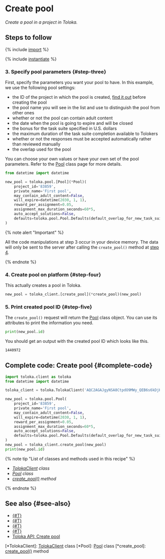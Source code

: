 # Create pool

_Create a pool in a project in Toloka._

## Steps to follow

{% include [import](../_includes/recipes/import.md) %}

{% include [instantiate](../_includes/recipes/instantiate.md) %}

### 3. Specify pool parameters {#step-three}

First, specify the parameters you want your pool to have. In this example, we use the following pool settings:

- the ID of the project in which the pool is created, [find it out](./get-projects.md) before creating the pool
- the pool name you will see in the list and use to distinguish the pool from other ones
- whether or not the pool can contain adult content
- the date when the pool is going to expire and will be closed
- the bonus for the task suite specified in U.S. dollars
- the maximum duration of the task suite completion available to Tolokers
- whether or not the responses must be accepted automatically rather than reviewed manually
- the overlap used for the pool

You can choose your own values or have your own set of the pool parameters. Refer to the [Pool](../reference/toloka.client.pool.Pool.md) class page for more details.

```python
from datetime import datetime

new_pool = toloka.pool.[Pool](*Pool)(
    project_id='83859',
    private_name='First pool',
    may_contain_adult_content=False,
    will_expire=datetime(2030, 1, 1),
    reward_per_assignment=0.05,
    assignment_max_duration_seconds=60*5,
    auto_accept_solutions=False,
    defaults=toloka.pool.Pool.Defaults(default_overlap_for_new_task_suites=1)
)
```

{% note alert "Important" %}

All the code manipulations at step 3 occur in your device memory. The data will only be sent to the server after calling the `create_pool()` method at [step 4](#step-four).

{% endnote %}

### 4. Create pool on platform {#step-four}

This actually creates a pool in Toloka.

```python
new_pool = toloka_client.[create_pool](*create_pool)(new_pool)
```

### 5. Print created pool ID {#step-five}

The `create_pool()` request will return the [Pool](../reference/toloka.client.pool.Pool.md) class object. You can use its attributes to print the information you need.

```python
print(new_pool.id)
```

You should get an output with the created pool ID which looks like this.

```bash
1440972
```

## Complete code: Create pool {#complete-code}

```python
import toloka.client as toloka
from datetime import datetime

toloka_client = toloka.TolokaClient('AQC2AGAJgyNSA8CtpdO9MWy_QEB6s6kDjHUoElE', 'PRODUCTION')

new_pool = toloka.pool.Pool(
    project_id='83859',
    private_name='First pool',
    may_contain_adult_content=False,
    will_expire=datetime(2030, 1, 1),
    reward_per_assignment=0.05,
    assignment_max_duration_seconds=60*5,
    auto_accept_solutions=False,
    defaults=toloka.pool.Pool.Defaults(default_overlap_for_new_task_suites=1)
)
new_pool = toloka_client.create_pool(new_pool)
print(new_pool.id)
```

{% note tip "List of classes and methods used in this recipe" %}

- _[TolokaClient](../reference/toloka.client.TolokaClient.md) class_
- _[Pool](../reference/toloka.client.pool.Pool.md) class_
- _[create_pool()](../reference/toloka.client.TolokaClient.create_pool.md) method_

{% endnote %}

## See also {#see-also}

- [{#T}](../../guide/concepts/overview.md)
- [{#T}](./learn-basics.md)
- [{#T}](./use-cases.md)
- [{#T}](./get-projects.md)
- [Toloka API: Create pool](https://toloka.ai/docs/api/api-reference/#post-/pools)

[*TolokaClient]: [TolokaClient](../reference/toloka.client.TolokaClient.md) class
[*Pool]: [Pool](../reference/toloka.client.pool.Pool.md) class
[*create_pool]: [create_pool()](../reference/toloka.client.TolokaClient.create_pool.md) method